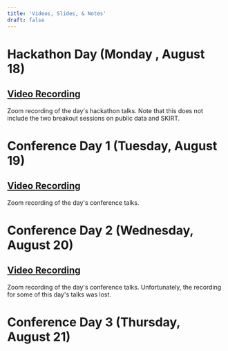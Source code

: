 ```yaml
---
title: 'Videos, Slides, & Notes'
draft: false
---
```

# Hackathon Day (Monday , August 18)
## [Video Recording](https://youtu.be/soAPtrwO33w)
Zoom recording of the day's hackathon talks.  Note that this does not 
include the two breakout sessions on public data and SKIRT.
# Conference Day 1 (Tuesday, August 19)
## [Video Recording](https://youtu.be/tlCBxLzPrAE)
Zoom recording of the day's conference talks.
# Conference Day 2 (Wednesday, August 20)
## [Video Recording](https://youtu.be/MeN2VTt_j_g)
Zoom recording of the day's conference talks.  Unfortunately, the recording
for some of this day's talks was lost.
# Conference Day 3 (Thursday, August 21)

